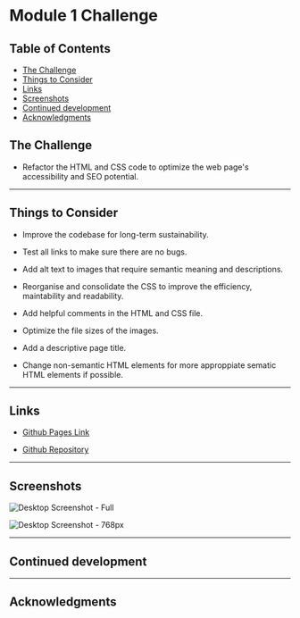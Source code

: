 # Module 1 Challenge

## Table of Contents

- [The Challenge](#the-challenge)
- [Things to Consider](#things-to-consider)
- [Links](#links)
- [Screenshots](#screenshots)
- [Continued development](#continued-development)
- [Acknowledgments](#acknowledgments)

## The Challenge

- Refactor the HTML and CSS code to optimize the web page's accessibility and SEO potential.

---

## Things to Consider

- Improve the codebase for long-term sustainability.

- Test all links to make sure there are no bugs.

- Add alt text to images that require semantic  meaning and descriptions.

- Reorganise and consolidate the CSS to improve the efficiency, maintability and readability.

- Add helpful comments in the HTML and CSS file.

- Optimize the file sizes of the images.

- Add a descriptive page title.

- Change non-semantic HTML elements for more approppiate sematic HTML elements if possible.

---

## Links

- [Github Pages Link](https://matthew-millard.github.io/module-01-challenge/)

- [Github Repository](https://github.com/matthew-millard/module-01-challenge)

---

## Screenshots

![Desktop Screenshot - Full](./Develop/assets/Screenshots/Desktop-Full-Screenshot-Horiseon-The-SEO-Experts.png)

![Desktop Screenshot - 768px](./Develop/assets/Screenshots/Desktop-768px-Screenshot-Horiseon-The-SEO-Experts.png.png)

---

## Continued development

---

## Acknowledgments
